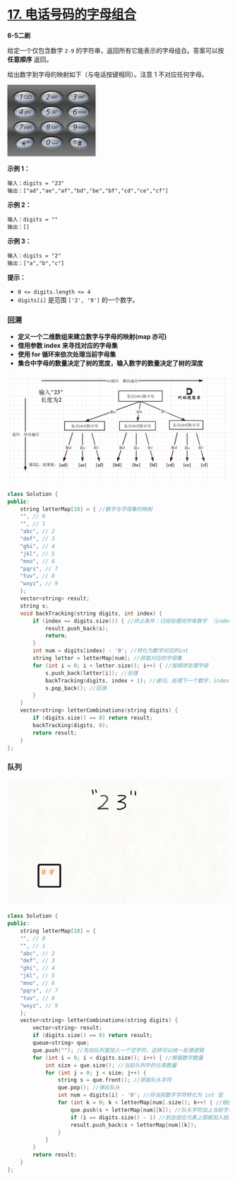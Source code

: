 # [17. 电话号码的字母组合](https://leetcode-cn.com/problems/letter-combinations-of-a-phone-number/)

**6-5二刷**

给定一个仅包含数字 `2-9` 的字符串，返回所有它能表示的字母组合。答案可以按 **任意顺序** 返回。

给出数字到字母的映射如下（与电话按键相同）。注意 1 不对应任何字母。

![img](../../Images/3.电话号码的字母组合.assets/200px-telephone-keypad2svg.png)

**示例 1：**

```
输入：digits = "23"
输出：["ad","ae","af","bd","be","bf","cd","ce","cf"]
```

**示例 2：**

```
输入：digits = ""
输出：[]
```

**示例 3：**

```
输入：digits = "2"
输出：["a","b","c"]
```

**提示：**

- `0 <= digits.length <= 4`
- `digits[i]` 是范围 `['2', '9']` 的一个数字。

### 回溯

- **定义一个二维数组来建立数字与字母的映射(map 亦可)**
- **借用参数 index 来寻找对应的字母集**
- **使用 for 循环来依次处理当前字母集**
- **集合中字母的数量决定了树的宽度，输入数字的数量决定了树的深度**

![img](../../Images/3.电话号码的字母组合.assets/20201123200304469.png)

```c++
class Solution {
public:
    string letterMap[10] = { //数字与字母集的映射
    "", // 0
    "", // 1
    "abc", // 2
    "def", // 3
    "ghi", // 4
    "jkl", // 5
    "mno", // 6
    "pqrs", // 7
    "tuv", // 8
    "wxyz", // 9
    };
    vector<string> result;
    string s;
    void backTracking(string digits, int index) {
        if (index == digits.size()) { //终止条件：已经处理完所有数字 （index 从 0 开始）
            result.push_back(s);
            return;
        }
        int num = digits[index] - '0'; //转化为数字对应的int
        string letter = letterMap[num]; //获取对应的字母集
        for (int i = 0; i < letter.size(); i++) { //按顺序处理字母
            s.push_back(letter[i]); //处理
            backTracking(digits, index + 1); //递归，处理下一个数字，index + 1
            s.pop_back(); //回溯
        }
    }
    vector<string> letterCombinations(string digits) {
        if (digits.size() == 0) return result;
        backTracking(digits, 0);
        return result;
    }
};
```

### 队列

![队列-动态图.gif](../../Images/3.电话号码的字母组合.assets/6953e7a27bff1242c37f88c9b66b524975655605d053a9f6ac6a74376582b4c5-队列-动态图.gif)

```c++
class Solution {
public:
    string letterMap[10] = {
    "", // 0
    "", // 1
    "abc", // 2
    "def", // 3
    "ghi", // 4
    "jkl", // 5
    "mno", // 6
    "pqrs", // 7
    "tuv", // 8
    "wxyz", // 9
    };
    vector<string> letterCombinations(string digits) {
        vector<string> result;
        if (digits.size() == 0) return result;
        queue<string> que;
        que.push(""); //先向队列里加入一个空字符，这样可以统一处理逻辑
        for (int i = 0; i < digits.size(); i++) { //根据数字数量
            int size = que.size(); //当前队列中的元素数量
            for (int j = 0; j < size; j++) {
                string s = que.front(); //获取队头字符
                que.pop(); //弹出队头
                int num = digits[i] - '0'; //将当前数字字符转化为 int 型
                for (int k = 0; k < letterMap[num].size(); k++) { //根据字母集数量
                    que.push(s + letterMap[num][k]); //队头字符加上当前字母重新入队
                    if (i == digits.size() - 1) //到达组合元素上限就加入结果集
                    result.push_back(s + letterMap[num][k]);
                }
            }
        }
        return result;
    }
};
```


